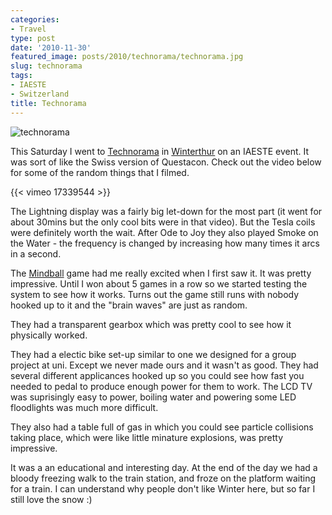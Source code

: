 ```yaml
---
categories:
- Travel
type: post
date: '2010-11-30'
featured_image: posts/2010/technorama/technorama.jpg
slug: technorama
tags:
- IAESTE
- Switzerland
title: Technorama
---
```


![technorama](technorama.jpg)

This Saturday I went to [Technorama](http://www.technorama.ch) in [Winterthur](https://plus.google.com/105054703111621531697/) on an IAESTE event. It was sort of like the Swiss version of Questacon. Check out the video below for some of the random things that I filmed.

{{< vimeo 17339544 >}}

The Lightning display was a fairly big let-down for the most part (it went for about 30mins but the only cool bits were in that video). But the Tesla coils were definitely worth the wait. After Ode to Joy they also played Smoke on the Water - the frequency is changed by increasing how many times it arcs in a second.

The [Mindball](http://en.wikipedia.org/wiki/Mindball) game had me really excited when I first saw it. It was pretty impressive. Until I won about 5 games in a row so we started testing the system to see how it works. Turns out the game still runs with nobody hooked up to it and the "brain waves" are just as random.

They had a transparent gearbox which was pretty cool to see how it physically worked.

They had a electic bike set-up similar to one we designed for a group project at uni. Except we never made ours and it wasn't as good. They had several different applicances hooked up so you could see how fast you needed to pedal to produce enough power for them to work. The LCD TV was suprisingly easy to power, boiling water and powering some LED floodlights was much more difficult.

They also had a table full of gas in which you could see particle collisions taking place, which were like little minature explosions, was pretty impressive.

It was a an educational and interesting day. At the end of the day we had a bloody freezing walk to the train station, and froze on the platform waiting for a train. I can understand why people don't like Winter here, but so far I still love the snow :)